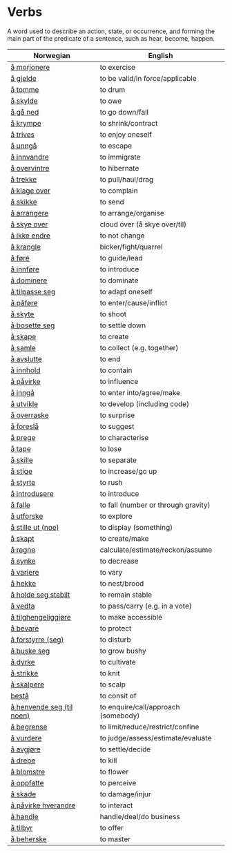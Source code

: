 # Verbs

A word used to describe an action, state, or occurrence, and forming the main part of the predicate of a sentence, such as hear, become, happen.

| Norwegian | English |
| --- | --- |
| [å morjonere](https://www.ordnett.no/search?language=no&phrase=å%20morjonere) | to exercise |
| [å gjelde](https://www.ordnett.no/search?language=no&phrase=å%20gjelde) | to be valid/in force/applicable |
| [å tomme](https://www.ordnett.no/search?language=no&phrase=å%20tomme) | to drum |
| [å skylde](https://www.ordnett.no/search?language=no&phrase=å%20skylde) | to owe |
| [å gå ned](https://www.ordnett.no/search?language=no&phrase=å%20gå%20ned) | to go down/fall |
| [å krympe](https://www.ordnett.no/search?language=no&phrase=å%20krympe) | to shrink/contract |
| [å trives](https://www.ordnett.no/search?language=no&phrase=å%20trives) | to enjoy oneself |
| [å unngå](https://www.ordnett.no/search?language=no&phrase=å%20unngå) | to escape |
| [å innvandre](https://www.ordnett.no/search?language=no&phrase=å%20innvandre) | to immigrate |
| [å overvintre](https://www.ordnett.no/search?language=no&phrase=å%20overvintre) | to hibernate |
| [å trekke](https://www.ordnett.no/search?language=no&phrase=å%20trekke) | to pull/haul/drag |
| [å klage over](https://www.ordnett.no/search?language=no&phrase=å%20klage%20over) | to complain |
| [å skikke](https://www.ordnett.no/search?language=no&phrase=å%20skikke) | to send |
| [å arrangere](https://www.ordnett.no/search?language=no&phrase=å%20arrangere) | to arrange/organise |
| [å skye over](https://www.ordnett.no/search?language=no&phrase=å%20skye%20over) | cloud over (å skye over/til) |
| [å ikke endre](https://www.ordnett.no/search?language=no&phrase=å%20ikke%20endre) | to not change |
| [å krangle](https://www.ordnett.no/search?language=no&phrase=å%20krangle) | bicker/fight/quarrel |
| [å føre](https://www.ordnett.no/search?language=no&phrase=å%20føre) | to guide/lead |
| [å innføre](https://www.ordnett.no/search?language=no&phrase=å%20innføre) | to introduce |
| [å dominere](https://www.ordnett.no/search?language=no&phrase=å%20dominere) | to dominate |
| [å tilpasse seg](https://www.ordnett.no/search?language=no&phrase=å%20tilpasse%20seg) | to adapt oneself |
| [å påføre](https://www.ordnett.no/search?language=no&phrase=å%20påføre) | to enter/cause/inflict |
| [å skyte](https://www.ordnett.no/search?language=no&phrase=å%20skyte) | to shoot |
| [å bosette seg](https://www.ordnett.no/search?language=no&phrase=å%20bosette%20seg) | to settle down |
| [å skape](https://www.ordnett.no/search?language=no&phrase=å%20skape) | to create |
| [å samle](https://www.ordnett.no/search?language=no&phrase=å%20samle) | to collect (e.g. together) |
| [å avslutte](https://www.ordnett.no/search?language=no&phrase=å%20avslutte) | to end |
| [å innhold](https://www.ordnett.no/search?language=no&phrase=å%20innhold) | to contain |
| [å påvirke](https://www.ordnett.no/search?language=no&phrase=å%20påvirke) | to influence |
| [å inngå](https://www.ordnett.no/search?language=no&phrase=å%20inngå) | to enter into/agree/make |
| [å utvikle](https://www.ordnett.no/search?language=no&phrase=å%20utvikle) | to develop (including code) |
| [å overraske](https://www.ordnett.no/search?language=no&phrase=å%20overraske) | to surprise |
| [å foreslå](https://www.ordnett.no/search?language=no&phrase=å%20foreslå) | to suggest |
| [å prege](https://www.ordnett.no/search?language=no&phrase=å%20prege) | to characterise |
| [å tape](https://www.ordnett.no/search?language=no&phrase=å%20tape) | to lose |
| [å skille](https://www.ordnett.no/search?language=no&phrase=å%20skille) | to separate |
| [å stige](https://www.ordnett.no/search?language=no&phrase=å%20stige) | to increase/go up |
| [å styrte](https://www.ordnett.no/search?language=no&phrase=å%20styrte) | to rush |
| [å introdusere](https://www.ordnett.no/search?language=no&phrase=å%20introdusere) | to introduce |
| [å falle](https://www.ordnett.no/search?language=no&phrase=å%20falle) | to fall (number or through gravity) |
| [å utforske](https://www.ordnett.no/search?language=no&phrase=å%20utforske) | to explore |
| [å stille ut (noe)](https://www.ordnett.no/search?language=no&phrase=å%20stille%20ut%20(noe)) | to display (something) |
| [å skapt](https://www.ordnett.no/search?language=no&phrase=å%20skapt) | to create/make |
| [å regne](https://www.ordnett.no/search?language=no&phrase=å%20regne) | calculate/estimate/reckon/assume |
| [å synke](https://www.ordnett.no/search?language=no&phrase=å%20synke) | to decrease |
| [å variere](https://www.ordnett.no/search?language=no&phrase=å%20variere) | to vary |
| [å hekke](https://www.ordnett.no/search?language=no&phrase=å%20hekke) | to nest/brood |
| [å holde seg stabilt](https://www.ordnett.no/search?language=no&phrase=å%20holde%20seg%20stabilt) | to remain stable |
| [å vedta](https://www.ordnett.no/search?language=no&phrase=å%20vedta) | to pass/carry (e.g. in a vote) |
| [å tilghengeliggjøre](https://www.ordnett.no/search?language=no&phrase=å%20tilghengeliggjøre) | to make accessible |
| [å bevare](https://www.ordnett.no/search?language=no&phrase=å%20bevare) | to protect |
| [å forstyrre (seg)](https://www.ordnett.no/search?language=no&phrase=å%20forstyrre%20(seg)) | to disturb |
| [å buske seg](https://www.ordnett.no/search?language=no&phrase=å%20buske%20seg) | to grow bushy |
| [å dyrke](https://www.ordnett.no/search?language=no&phrase=å%20dyrke) | to cultivate |
| [å strikke](https://www.ordnett.no/search?language=no&phrase=å%20strikke) | to knit |
| [å skalpere](https://www.ordnett.no/search?language=no&phrase=å%20skalpere) | to scalp |
| [bestå](https://www.ordnett.no/search?language=no&phrase=bestå) | to consit of |
| [å henvende seg (til noen)](https://www.ordnett.no/search?language=no&phrase=å%20henvende%20seg%20(til%20noen)) | to enquire/call/approach (somebody) |
| [å begrense](https://www.ordnett.no/search?language=no&phrase=å%20begrense) | to limit/reduce/restrict/confine |
| [å vurdere](https://www.ordnett.no/search?language=no&phrase=å%20vurdere) | to judge/assess/estimate/evaluate |
| [å avgjøre](https://www.ordnett.no/search?language=no&phrase=å%20avgjøre) | to settle/decide |
| [å drepe](https://www.ordnett.no/search?language=no&phrase=å%20drepe) | to kill |
| [å blomstre](https://www.ordnett.no/search?language=no&phrase=å%20blomstre) | to flower |
| [å oppfatte](https://www.ordnett.no/search?language=no&phrase=å%20oppfatte) | to perceive |
| [å skade](https://www.ordnett.no/search?language=no&phrase=å%20skade) | to damage/injur |
| [å påvirke hverandre](https://www.ordnett.no/search?language=no&phrase=å%20påvirke%20hverandre) | to interact |
| [å handle](https://www.ordnett.no/search?language=no&phrase=å%20handle) | handle/deal/do business |
| [å tilbyr](https://www.ordnett.no/search?language=no&phrase=å%20tilbyr) | to offer |
| [å beherske](https://www.ordnett.no/search?language=no&phrase=å%20beherske) | to master |


